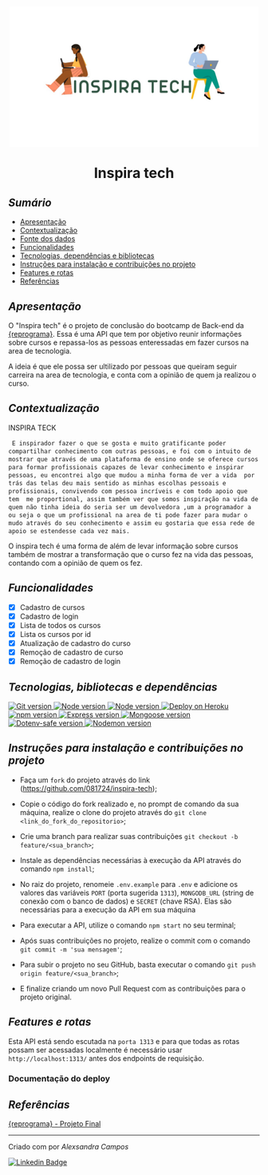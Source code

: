 <h1 align="center">
  <img src="src\image\inspira-tech.jpeg" alt="image" width="500">
<p align="center">Inspira tech<p>
</h1>


## *Sumário*

- [Apresentação](#apresentação)
- [Contextualização](#contextualização)
- [Fonte dos dados](#fonte-dos-dados)
- [Funcionalidades](#funcionalidades)
- [Tecnologias, dependências e bibliotecas](#tecnologias-dependências-e-bibliotecas)
- [Instruções para instalação e contribuições no projeto](#instruções-para-instalação-e-contribuições-no-projeto)
- [Features e rotas](#features-e-rotas)
- [Referências](#referências)

## *Apresentação*

O "Inspira tech" é o projeto de conclusão do bootcamp de Back-end da [{reprograma}](https://reprograma.com.br/).  Essa é uma API que tem por objetivo reunir informações sobre cursos e repassa-los as pessoas enteressadas em fazer cursos na area de tecnologia.

A ideia é que ele possa ser ultilizado por pessoas que queiram seguir carreira na area de tecnologia, e conta com a opinião de quem ja realizou o curso.

## *Contextualização*
INSPIRA TECK


     E inspirador fazer o que se gosta e muito gratificante poder compartilhar conhecimento com outras pessoas, e foi com o intuito de mostrar que através de uma plataforma de ensino onde se oferece cursos para formar profissionais capazes de levar conhecimento e inspirar pessoas, eu encontrei algo que mudou a minha forma de ver a vida  por trás das telas deu mais sentido as minhas escolhas pessoais e profissionais, convivendo com pessoa incríveis e com todo apoio que tem  me proportional, assim também ver que somos inspiração na vida de quem não tinha ideia do seria ser um devolvedora ,um a programador a ou seja o que um profissional na area de ti pode fazer para mudar o mudo através do seu conhecimento e assim eu gostaria que essa rede de apoio se estendesse cada vez mais.
 O inspira tech é uma forma de além de levar informação sobre cursos também de mostrar a transformação que o curso fez na vida das pessoas, contando com a opinião de quem os fez.

## *Funcionalidades*

- [X] Cadastro de cursos
- [X] Cadastro de login
- [X] Lista de todos os cursos
- [X] Lista os cursos por id
- [X] Atualização de cadastro do curso
- [X] Remoção de cadastro de curso
- [X] Remoção de cadastro de login

## *Tecnologias, bibliotecas e dependências*

<p align="left">
  <a>
    <a href="https://git-scm.com/"><img alt="Git version" src="https://img.shields.io/badge/Git/GitHub-yellow">
    <a href="https://nodejs.org/pt-br/"><img alt="Node version" src="https://img.shields.io/badge/NodeJS-yellow">
    <a href="https://www.mongodb.com/cloud/atlas"><img alt="Node version" src="https://img.shields.io/badge/MongoDB%20Atlas-yellow">
    <a href="https://herokuapp.com/"><img alt="Deploy on Heroku" src="https://img.shields.io/badge/Heroku-yellow">
    <br/>
    <a href="https://www.npmjs.com/"><img alt="npm version" src="https://img.shields.io/badge/npm-6.14.6-yellow">
    <a href="https://expressjs.com/pt-br/"><img alt="Express version" src="https://img.shields.io/badge/express-4.17.1-yellow">
    <a href="https://mongoosejs.com/"><img alt="Mongoose version" src="https://img.shields.io/badge/mongoose-5.10.17-yellow">
    <a href="https://www.npmjs.com/package/dotenv-safe"><img alt="Dotenv-safe version" src="https://img.shields.io/badge/dotenv-8.2.0-yellow">
    <a href="https://www.npmjs.com/package/nodemon"><img alt="Nodemon version" src="https://img.shields.io/badge/nodemon-2.0.6-yellow">
  </a> 
</p>

## *Instruções para instalação e contribuições no projeto*

- Faça um `fork` do projeto através do link (<https://github.com/081724/inspira-tech>);

- Copie o código do fork realizado e, no prompt de comando da sua máquina, realize o clone do projeto através do `git clone <link_do_fork_do_repositorio>`;

- Crie uma branch para realizar suas contribuições `git checkout -b feature/<sua_branch>`;

- Instale as dependências necessárias à execução da API através do comando `npm install`;

- No raiz do projeto, renomeie `.env.example` para `.env` e adicione os valores das variáveis `PORT` (porta sugerida `1313`), `MONGODB_URL` (string de conexão com o banco de dados) e `SECRET` (chave RSA). Elas são necessárias para a execução da API em sua máquina

- Para executar a API, utilize o comando `npm start` no seu terminal;

- Após suas contribuições no projeto, realize o commit com o comando `git commit -m 'sua mensagem'`;

- Para subir o projeto no seu GitHub, basta executar o comando `git push origin feature/<sua_branch>`;

- E finalize criando um novo Pull Request com as contribuições para o projeto original.

## *Features e rotas*

Esta API está sendo escutada na `porta 1313` e para que todas as rotas possam ser acessadas localmente é necessário usar `http://localhost:1313/` antes dos endpoints de requisição.

### Documentação do deploy


## *Referências*

[{reprograma} - Projeto Final](https://github.com/reprograma/on7-porto-s17-s18-projeto-livre)


<hr>

Criado com por *Alexsandra Campos* 

[![Linkedin Badge](https://img.shields.io/badge/-Alexsandra%20Campos-blue?style=flat-square&logo=Linkedin&logoColor=white)](https://www.linkedin.com/in/alexsandra-paz-campos-912470203/)